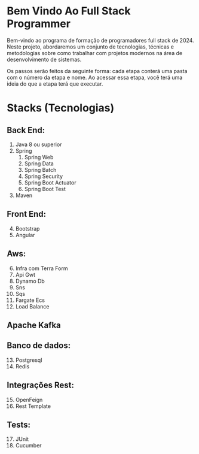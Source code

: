 # Bem Vindo Ao Full Stack Programmer

Bem-vindo ao programa de formação de programadores full stack de 2024. Neste projeto, abordaremos um conjunto de tecnologias, técnicas e metodologias sobre como trabalhar com projetos modernos na área de desenvolvimento de sistemas.

Os passos serão feitos da seguinte forma: cada etapa conterá uma pasta com o número da etapa e nome. Ao acessar essa etapa, você terá uma ideia do que a etapa terá que executar.


# Stacks (Tecnologias)

## Back End:

1. Java 8 ou superior
2. Spring 
    1. Spring Web
    2. Spring Data
    3. Spring Batch
    4. Spring Security
    5. Spring Boot Actuator
    6. Spring Boot Test
3. Maven 

## Front End:

4. Bootstrap
5. Angular 

## Aws:

6. Infra com Terra Form
7. Api Gwt
8. Dynamo Db
9. Sns 
10. Sqs
11. Fargate Ecs
12. Load Balance

## Apache Kafka

## Banco de dados:

13. Postgresql 
14. Redis 

## Integrações Rest:

15. OpenFeign
16. Rest Template

## Tests:

17. JUnit
18. Cucumber 


